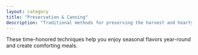 ```yaml
---
layout: category
title: "Preservation & Canning"  
description: "Traditional methods for preserving the harvest and hearty soups that warm the soul."
---
```


These time-honored techniques help you enjoy seasonal flavors year-round and create comforting meals.